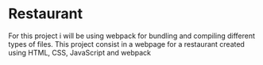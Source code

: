 # Restaurant
For this project i will be using webpack for bundling and compiling different types of files. This project consist in a webpage for a restaurant created using HTML, CSS, JavaScript and webpack
